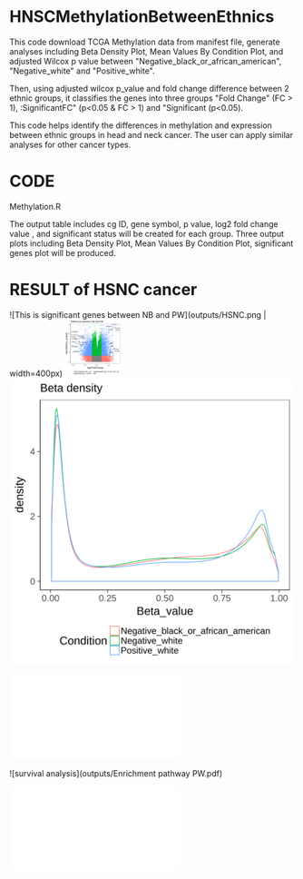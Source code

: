 # HNSCMethylationBetweenEthnics
This code download TCGA Methylation data from manifest file, generate analyses including Beta Density Plot, Mean Values By Condition Plot, and adjusted Wilcox p value between "Negative_black_or_african_american", "Negative_white" and "Positive_white". 

Then, using adjusted wilcox p_value and fold change difference between 2 ethnic groups, it classifies the genes into three groups "Fold Change" (FC > 1), :SignificantFC" (p<0.05 & FC > 1) and "Significant (p<0.05). 

This code helps identify the differences in methylation and expression between ethnic groups in head and neck cancer. The user can apply similar analyses for other cancer types. 

# CODE

Methylation.R

The output table includes cg ID, gene symbol, p value, log2 fold change value , and significant status will be created for each group. 
Three output plots including Beta Density Plot, Mean Values By Condition Plot, significant genes plot will be produced. 

# RESULT of HSNC cancer
![This is significant genes between NB and PW](outputs/HSNC.png | width=400px)
<img src="outputs/HSNC.png" width="100" height="100">
![Beta density](outputs/BetaDensity.png)

![survival analysis](outputs/survival_pos_vs_neg_W.pdf)

![survival analysis](outputs/Enrichment pathway PW.pdf)

![Mutational burden](outputs/Mutational_burden.pdf)



